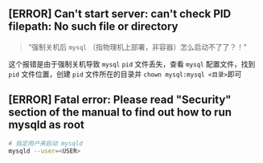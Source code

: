 ## [ERROR] Can't start server: can't check PID filepath: No such file or directory

> “强制关机后 `mysql` （指物理机上部署，非容器）怎么启动不了了？！”

这个报错是由于强制关机导致 `mysql` `pid` 文件丢失，查看 `mysql` 配置文件，找到 `pid` 文件位置，创建 `pid` 文件所在的目录并 `chown mysql:mysql <目录>`即可



## [ERROR] Fatal error: Please read "Security" section of the manual to find out how to run mysqld as root

```bash
# 指定用户来启动 mysqld
mysqld --user=<USER> 
```


